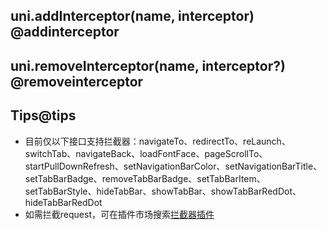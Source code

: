 ## uni.addInterceptor(name, interceptor) @addinterceptor

<!-- UTSAPIJSON.addInterceptor.description -->

<!-- UTSAPIJSON.addInterceptor.param -->

<!-- UTSAPIJSON.addInterceptor.returnValue -->

<!-- UTSAPIJSON.addInterceptor.compatibility -->

<!-- UTSAPIJSON.addInterceptor.tutorial -->

## uni.removeInterceptor(name, interceptor?) @removeinterceptor

<!-- UTSAPIJSON.removeInterceptor.description -->

<!-- UTSAPIJSON.removeInterceptor.param -->

<!-- UTSAPIJSON.removeInterceptor.returnValue -->

<!-- UTSAPIJSON.removeInterceptor.compatibility -->

<!-- UTSAPIJSON.removeInterceptor.tutorial -->

<!-- UTSAPIJSON.interceptor.example -->

<!-- UTSAPIJSON.general_type.name -->

<!-- UTSAPIJSON.general_type.param -->

## Tips@tips

* 目前仅以下接口支持拦截器：navigateTo、redirectTo、reLaunch、switchTab、navigateBack、loadFontFace、pageScrollTo、startPullDownRefresh、setNavigationBarColor、setNavigationBarTitle、setTabBarBadge、removeTabBarBadge、setTabBarItem、setTabBarStyle、hideTabBar、showTabBar、showTabBarRedDot、hideTabBarRedDot
* 如需拦截request，可在插件市场搜索[拦截器插件](https://ext.dcloud.net.cn/search?q=%E6%8B%A6%E6%88%AA%E5%99%A8&uni-appx=1)
